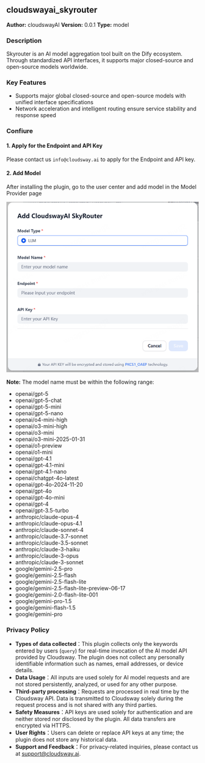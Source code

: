 ## cloudswayai_skyrouter

**Author:** cloudswayAI
**Version:** 0.0.1
**Type:** model

### Description

Skyrouter is an AI model aggregation tool built on the Dify ecosystem. Through standardized API interfaces, it supports major closed-source and open-source models worldwide.

### Key Features

- Supports major global closed-source and open-source models with unified interface specifications
- Network acceleration and intelligent routing ensure service stability and response speed

### Confiure

#### 1. Apply for the Endpoint and API Key

Please contact us `info@cloudsway.ai` to apply for the Endpoint and API key.

#### 2. Add Model

After installing the plugin, go to the user center and add model in the Model Provider page

![cloudswayai-01](./_assets/cloudswayai-01.png)

**Note:** The model name must be within the following range:

- openai/gpt-5
- openai/gpt-5-chat
- openai/gpt-5-mini
- openai/gpt-5-nano
- openai/o4-mini-high
- openai/o3-mini-high
- openai/o3-mini
- openai/o3-mini-2025-01-31
- openai/o1-preview
- openai/o1-mini
- openai/gpt-4.1
- openai/gpt-4.1-mini
- openai/gpt-4.1-nano
- openai/chatgpt-4o-latest
- openai/gpt-4o-2024-11-20
- openai/gpt-4o
- openai/gpt-4o-mini
- openai/gpt-4
- openai/gpt-3.5-turbo
- anthropic/claude-opus-4
- anthropic/claude-opus-4.1
- anthropic/claude-sonnet-4
- anthropic/claude-3.7-sonnet
- anthropic/claude-3.5-sonnet
- anthropic/claude-3-haiku
- anthropic/claude-3-opus
- anthropic/claude-3-sonnet
- google/gemini-2.5-pro
- google/gemini-2.5-flash
- google/gemini-2.5-flash-lite
- google/gemini-2.5-flash-lite-preview-06-17
- google/gemini-2.0-flash-lite-001
- google/gemini-pro-1.5
- google/gemini-flash-1.5
- google/gemini-pro

### Privacy Policy

- **Types of data collected**：This plugin collects only the keywords entered by users (`query`) for real-time invocation of the AI model API provided by Cloudsway. The plugin does not collect any personally identifiable information such as names, email addresses, or device details.
- **Data Usage**：All inputs are used solely for AI model requests and are not stored persistently, analyzed, or used for any other purpose.
- **Third-party processing**：Requests are processed in real time by the Cloudsway API. Data is transmitted to Cloudsway solely during the request process and is not shared with any third parties.
- **Safety Measures**：API keys are used solely for authentication and are neither stored nor disclosed by the plugin. All data transfers are encrypted via HTTPS.
- **User Rights**：Users can delete or replace API keys at any time; the plugin does not store any historical data.
- **Support and Feedback**：For privacy-related inquiries, please contact us at support@cloudsway.ai.